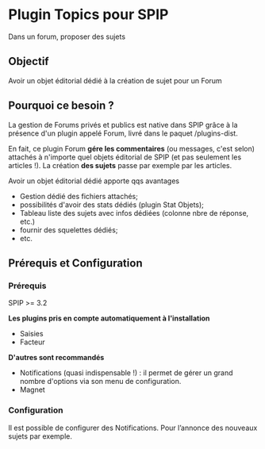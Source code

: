 # Plugin Topics pour SPIP
Dans un forum, proposer des sujets

## Objectif
Avoir un objet éditorial dédié à la création de sujet pour un Forum

## Pourquoi ce besoin ?
La gestion de Forums privés et publics est native dans SPIP grâce à la présence d'un plugin appelé Forum, livré dans le paquet /plugins-dist.

En fait, ce plugin Forum **gére les commentaires** (ou messages, c'est selon) attachés à n'importe quel objets éditorial de SPIP (et pas seulement les articles !).
La création **des sujets** passe par exemple par les articles.

Avoir un objet éditorial dédié apporte qqs avantages
* Gestion dédié des fichiers attachés;
* possibilités d'avoir des stats dédiés (plugin Stat Objets);
* Tableau liste des sujets avec infos dédiées (colonne nbre de réponse, etc.)
* fournir des squelettes dédiés;
* etc.

## Prérequis et Configuration

### Prérequis
SPIP >= 3.2

**Les plugins pris en compte automatiquement à l'installation**
* Saisies
* Facteur

**D'autres sont recommandés**
* Notifications (quasi indispensable !) : il permet de gérer un grand nombre d'options via son menu de configuration.
* Magnet

### Configuration
Il est possible de configurer des Notifications.
Pour l’annonce des nouveaux sujets par exemple.
